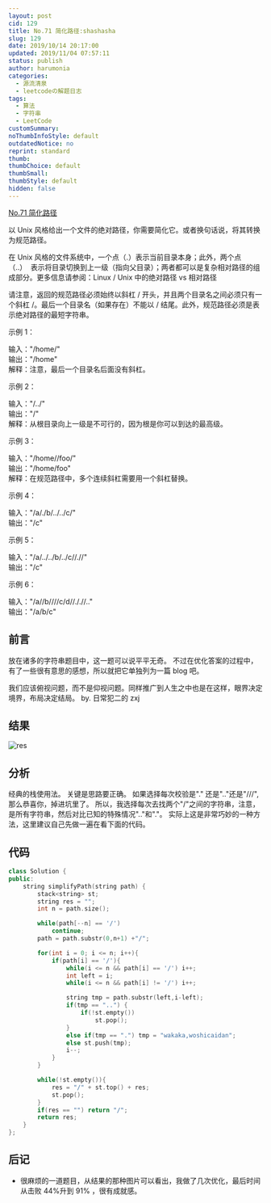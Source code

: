 ```yaml
---
layout: post
cid: 129
title: No.71 简化路径:shashasha
slug: 129
date: 2019/10/14 20:17:00
updated: 2019/11/04 07:57:11
status: publish
author: harumonia
categories:
  - 源流清泉
  - leetcodeの解题日志
tags:
  - 算法
  - 字符串
  - LeetCode
customSummary:
noThumbInfoStyle: default
outdatedNotice: no
reprint: standard
thumb:
thumbChoice: default
thumbSmall:
thumbStyle: default
hidden: false
---
```


[No.71 简化路径](https://leetcode-cn.com/problems/simplify-path/)

以 Unix 风格给出一个文件的绝对路径，你需要简化它。或者换句话说，将其转换为规范路径。

在 Unix 风格的文件系统中，一个点（.）表示当前目录本身；此外，两个点 （..）  表示将目录切换到上一级（指向父目录）；两者都可以是复杂相对路径的组成部分。更多信息请参阅：Linux / Unix 中的绝对路径 vs 相对路径

请注意，返回的规范路径必须始终以斜杠 / 开头，并且两个目录名之间必须只有一个斜杠 /。最后一个目录名（如果存在）不能以 / 结尾。此外，规范路径必须是表示绝对路径的最短字符串。

<!-- more -->

示例 1：

输入："/home/"  
输出："/home"  
解释：注意，最后一个目录名后面没有斜杠。

示例 2：

输入："/../"  
输出："/"  
解释：从根目录向上一级是不可行的，因为根是你可以到达的最高级。

示例 3：

输入："/home//foo/"  
输出："/home/foo"  
解释：在规范路径中，多个连续斜杠需要用一个斜杠替换。

示例 4：

输入："/a/./b/../../c/"  
输出："/c"

示例 5：

输入："/a/../../b/../c//.//"  
输出："/c"

示例 6：

输入："/a//b////c/d//././/.."  
输出："/a/b/c"

## 前言

放在诸多的字符串题目中，这一题可以说平平无奇。
不过在优化答案的过程中，有了一些很有意思的感想，所以就把它单独列为一篇 blog 吧。

我们应该俯视问题，而不是仰视问题。同样推广到人生之中也是在这样，眼界决定境界，布局决定结局。 by. 日常犯二的 zxj

## 结果

![res](https://harumona-blog.oss-cn-beijing.aliyuncs.com/old_articles/3050857160.png?Expires=1602312305&)

## 分析

经典的栈使用法。
关键是思路要正确。
如果选择每次校验是"." 还是".."还是"///",那么恭喜你，掉进坑里了。
所以，我选择每次去找两个"/"之间的字符串，注意，是所有字符串，然后对比已知的特殊情况".."和"."。
实际上这是非常巧妙的一种方法，这里建议自己先做一遍在看下面的代码。

## 代码

```c++
class Solution {
public:
    string simplifyPath(string path) {
        stack<string> st;
        string res = "";
        int n = path.size();

        while(path[--n] == '/')
            continue;
        path = path.substr(0,n+1) +"/";

        for(int i = 0; i <= n; i++){
            if(path[i] == '/'){
                while(i <= n && path[i] == '/') i++;
                int left = i;
                while(i <= n && path[i] != '/') i++;

                string tmp = path.substr(left,i-left);
                if(tmp == "..") {
                    if(!st.empty())
                        st.pop();
                }
                else if(tmp == ".") tmp = "wakaka,woshicaidan";
                else st.push(tmp);
                i--;
            }
        }

        while(!st.empty()){
            res = "/" + st.top() + res;
            st.pop();
        }
        if(res == "") return "/";
        return res;
    }
};
```

## 后记

- 很麻烦的一道题目，从结果的那种图片可以看出，我做了几次优化，最后时间从击败 44%升到 91% ，很有成就感。
